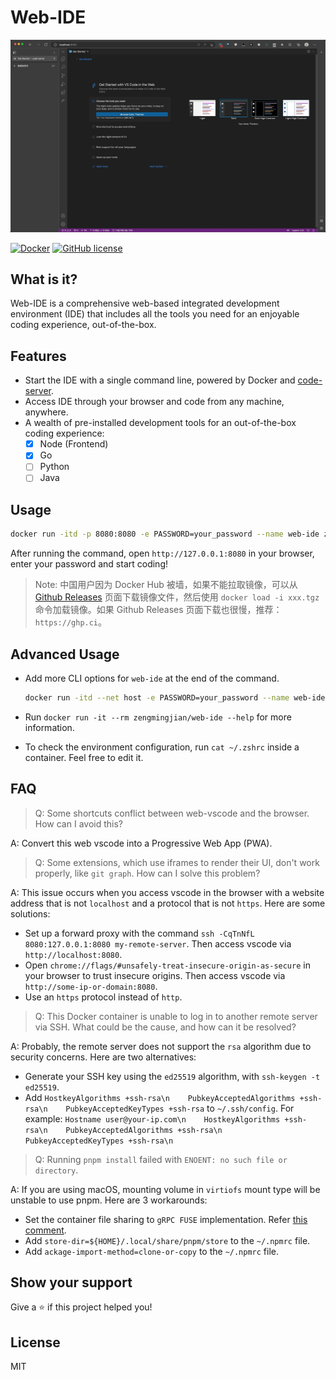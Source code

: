 # Web-IDE

![cover](https://raw.githubusercontent.com/zanminkian/static/main/web-ide/cover.jpeg)

[![Docker](https://img.shields.io/docker/v/zengmingjian/web-ide)](https://hub.docker.com/r/zengmingjian/web-ide)
[![GitHub license](https://img.shields.io/github/license/zanminkian/web-ide)](https://github.com/zanminkian/web-ide/blob/main/LICENSE)

## What is it?

Web-IDE is a comprehensive web-based integrated development environment (IDE) that includes all the tools you need for an enjoyable coding experience, out-of-the-box.

## Features

- Start the IDE with a single command line, powered by Docker and [code-server](https://github.com/coder/code-server).
- Access IDE through your browser and code from any machine, anywhere.
- A wealth of pre-installed development tools for an out-of-the-box coding experience:
  - [x] Node (Frontend)
  - [x] Go
  - [ ] Python
  - [ ] Java

## Usage

```sh
docker run -itd -p 8080:8080 -e PASSWORD=your_password --name web-ide zengmingjian/web-ide
```

After running the command, open `http://127.0.0.1:8080` in your browser, enter your password and start coding!

> Note: 中国用户因为 Docker Hub 被墙，如果不能拉取镜像，可以从 [Github Releases](https://github.com/zanminkian/web-ide/releases) 页面下载镜像文件，然后使用 `docker load -i xxx.tgz` 命令加载镜像。如果 Github Releases 页面下载也很慢，推荐：`https://ghp.ci`。

## Advanced Usage

- Add more CLI options for `web-ide` at the end of the command.

  ```sh
  docker run -itd --net host -e PASSWORD=your_password --name web-ide zengmingjian/web-ide --bind-addr 0.0.0.0:9090
  ```

- Run `docker run -it --rm zengmingjian/web-ide --help` for more information.

- To check the environment configuration, run `cat ~/.zshrc` inside a container. Feel free to edit it.

## FAQ

> Q: Some shortcuts conflict between web-vscode and the browser. How can I avoid this?

A: Convert this web vscode into a Progressive Web App (PWA).

> Q: Some extensions, which use iframes to render their UI, don't work properly, like `git graph`. How can I solve this problem?

A: This issue occurs when you access vscode in the browser with a website address that is not `localhost` and a protocol that is not `https`. Here are some solutions:

- Set up a forward proxy with the command `ssh -CqTnNfL 8080:127.0.0.1:8080 my-remote-server`. Then access vscode via `http://localhost:8080`.
- Open `chrome://flags/#unsafely-treat-insecure-origin-as-secure` in your browser to trust insecure origins. Then access vscode via `http://some-ip-or-domain:8080`.
- Use an `https` protocol instead of `http`.

> Q: This Docker container is unable to log in to another remote server via SSH. What could be the cause, and how can it be resolved?

A: Probably, the remote server does not support the `rsa` algorithm due to security concerns. Here are two alternatives:

- Generate your SSH key using the `ed25519` algorithm, with `ssh-keygen -t ed25519`.
- Add `HostkeyAlgorithms +ssh-rsa\n    PubkeyAcceptedAlgorithms +ssh-rsa\n    PubkeyAcceptedKeyTypes +ssh-rsa` to `~/.ssh/config`. For example: `Hostname user@your-ip.com\n    HostkeyAlgorithms +ssh-rsa\n    PubkeyAcceptedAlgorithms +ssh-rsa\n    PubkeyAcceptedKeyTypes +ssh-rsa\n`

> Q: Running `pnpm install` failed with `ENOENT: no such file or directory`.

A: If you are using macOS, mounting volume in `virtiofs` mount type will be unstable to use pnpm. Here are 3 workarounds:

- Set the container file sharing to `gRPC FUSE` implementation. Refer [this comment](https://github.com/pnpm/pnpm/issues/5803#issuecomment-1694241533).
- Add `store-dir=${HOME}/.local/share/pnpm/store` to the `~/.npmrc` file.
- Add `ackage-import-method=clone-or-copy` to the `~/.npmrc` file.

## Show your support

Give a ⭐️ if this project helped you!

## License

MIT
